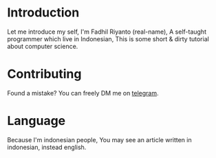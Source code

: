 # Introduction

Let me introduce my self, I'm Fadhil Riyanto (real-name), A self-taught programmer which live in Indonesian, This is some short & dirty tutorial about computer science.

# Contributing
Found a mistake? You can freely DM me on [telegram](https://t.me/fadhil_riyanto).

# Language
Because I'm indonesian people, You may see an article written in indonesian, instead english.